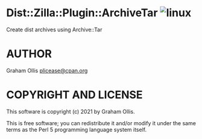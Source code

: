 # Dist::Zilla::Plugin::ArchiveTar ![linux](https://github.com/uperl/Dist-Zilla-Plugin-ArchiveTar/workflows/linux/badge.svg)

Create dist archives using  Archive::Tar

# AUTHOR

Graham Ollis <plicease@cpan.org>

# COPYRIGHT AND LICENSE

This software is copyright (c) 2021 by Graham Ollis.

This is free software; you can redistribute it and/or modify it under
the same terms as the Perl 5 programming language system itself.
